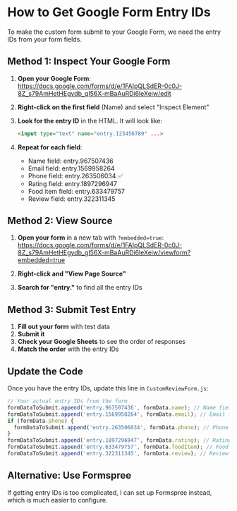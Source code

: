 # How to Get Google Form Entry IDs

To make the custom form submit to your Google Form, we need the entry IDs from your form fields.

## Method 1: Inspect Your Google Form

1. **Open your Google Form**: https://docs.google.com/forms/d/e/1FAIpQLSdER-0c0J-8Z_s79AmHetHEgydb_gI56X-mBaAuRDi6leXeiw/edit

2. **Right-click on the first field** (Name) and select "Inspect Element"

3. **Look for the entry ID** in the HTML. It will look like:
   ```html
   <input type="text" name="entry.123456789" ...>
   ```

4. **Repeat for each field**:
   - Name field: entry.967507436
   - Email field: entry.1569958264
   - Phone field: entry.263506034 ✅
   - Rating field: entry.1897296947
   - Food item field: entry.633479757
   - Review field: entry.322311345

## Method 2: View Source

1. **Open your form** in a new tab with `?embedded=true`:
   https://docs.google.com/forms/d/e/1FAIpQLSdER-0c0J-8Z_s79AmHetHEgydb_gI56X-mBaAuRDi6leXeiw/viewform?embedded=true

2. **Right-click and "View Page Source"**

3. **Search for "entry."** to find all the entry IDs

## Method 3: Submit Test Entry

1. **Fill out your form** with test data
2. **Submit it**
3. **Check your Google Sheets** to see the order of responses
4. **Match the order** with the entry IDs

## Update the Code

Once you have the entry IDs, update this line in `CustomReviewForm.js`:

```javascript
// Your actual entry IDs from the form
formDataToSubmit.append('entry.967507436', formData.name); // Name field
formDataToSubmit.append('entry.1569958264', formData.email); // Email field
if (formData.phone) {
  formDataToSubmit.append('entry.263506034', formData.phone); // Phone field ✅
}
formDataToSubmit.append('entry.1897296947', formData.rating); // Rating field
formDataToSubmit.append('entry.633479757', formData.foodItem); // Food item field
formDataToSubmit.append('entry.322311345', formData.review); // Review field
```

## Alternative: Use Formspree

If getting entry IDs is too complicated, I can set up Formspree instead, which is much easier to configure.

